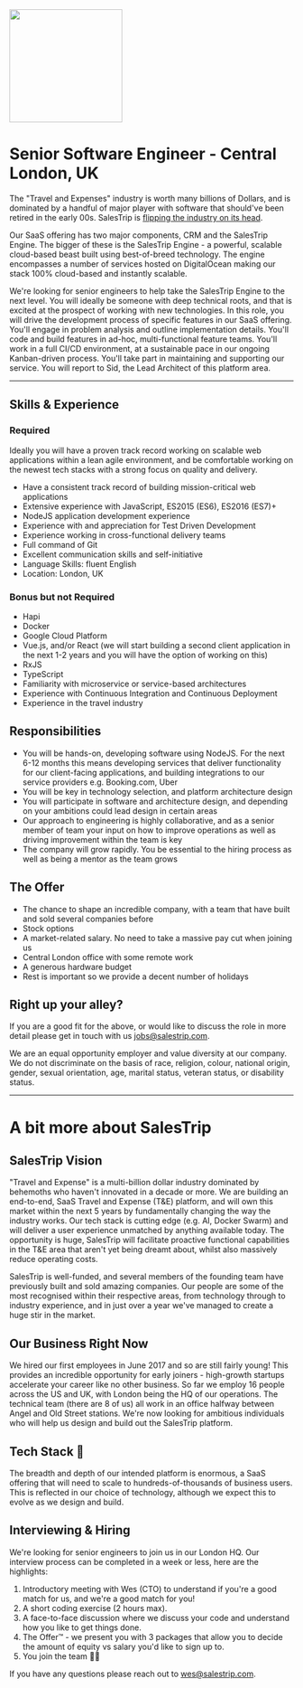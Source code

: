 <img src="https://i.imgur.com/ssIuhQW.jpg" width="200px">

# Senior Software Engineer - Central London, UK
The "Travel and Expenses" industry is worth many billions of Dollars, and is dominated by a handful of major player with software that should've been retired in the early 00s. SalesTrip is [flipping the industry on its head](https://www.traveldailynews.com/post/concur-and-salesforce-alumni-launch-salestrip).

Our SaaS offering has two major components, CRM and the SalesTrip Engine. The bigger of these is the SalesTrip Engine - a powerful, scalable cloud-based beast built using best-of-breed technology. The engine encompasses a number of services hosted on DigitalOcean making our stack 100% cloud-based and instantly scalable.

We're looking for senior engineers to help take the SalesTrip Engine to the next level. You will ideally be someone with deep technical roots, and that is excited at the prospect of working with new technologies. In this role, you will drive the development process of specific features in our SaaS offering. You'll engage in problem analysis and outline implementation details. You'll code and build features in ad-hoc, multi-functional feature teams. You'll work in a full CI/CD environment, at a sustainable pace in our ongoing Kanban-driven process. You'll take part in maintaining and supporting our service. You will report to Sid, the Lead Architect of this platform area.

---
## Skills & Experience
### Required

Ideally you will have a proven track record working on scalable web applications within a lean agile environment, and be comfortable working on the newest tech stacks with a strong focus on quality and delivery.

- Have a consistent track record of building mission-critical web applications
- Extensive experience with JavaScript, ES2015 (ES6), ES2016 (ES7)+
- NodeJS application development experience
- Experience with and appreciation for Test Driven Development
- Experience working in cross-functional delivery teams
- Full command of Git
- Excellent communication skills and self-initiative
- Language Skills: fluent English
- Location: London, UK

### Bonus but not Required
- Hapi
- Docker
- Google Cloud Platform
- Vue.js, and/or React (we will start building a second client application in the next 1-2 years and you will have the option of working on this)
- RxJS
- TypeScript
- Familiarity with microservice or service-based architectures
- Experience with Continuous Integration and Continuous Deployment
- Experience in the travel industry

## Responsibilities

- You will be hands-on, developing software using NodeJS. For the next 6-12 months this means developing services that deliver functionality for our client-facing applications, and building integrations to our service providers e.g. Booking.com, Uber
- You will be key in technology selection, and platform architecture design
- You will participate in software and architecture design, and depending on your ambitions could lead design in certain areas
- Our approach to engineering is highly collaborative, and as a senior member of team your input on how to improve operations as well as driving improvement within the team is key
- The company will grow rapidly. You be essential to the hiring process as well as being a mentor as the team grows

## The Offer
- The chance to shape an incredible company, with a team that have built and sold several companies before
- Stock options
- A market-related salary. No need to take a massive pay cut when joining us
- Central London office with some remote work
- A generous hardware budget
- Rest is important so we provide a decent number of holidays

## Right up your alley?
If you are a good fit for the above, or would like to discuss the role in more detail please get in touch with us [jobs@salestrip.com](mailto:jobs@salestrip.com).

We are an equal opportunity employer and value diversity at our company. We do not discriminate on the basis of race, religion, colour, national origin, gender, sexual orientation, age, marital status, veteran status, or disability status.

---

# A bit more about SalesTrip
## SalesTrip Vision
"Travel and Expense" is a multi-billion dollar industry dominated by behemoths who haven't innovated in a decade or more. We are building an end-to-end, SaaS Travel and Expense (T&E) platform, and will own this market within the next 5 years by fundamentally changing the way the industry works. Our tech stack is cutting edge (e.g. AI, Docker Swarm) and will deliver a user experience unmatched by anything available today. The opportunity is huge, SalesTrip will facilitate proactive functional capabilities in the T&E area that aren't yet being dreamt about, whilst also massively reduce operating costs.

SalesTrip is well-funded, and several members of the founding team have previously built and sold amazing companies. Our people are some of the most recognised within their respective areas, from technology through to industry experience, and in just over a year we've managed to create a huge stir in the market.

## Our Business Right Now
We hired our first employees in June 2017 and so are still fairly young! This provides an incredible opportunity for early joiners - high-growth startups accelerate your career like no other business. So far we employ 16 people across the US and UK, with London being the HQ of our operations. The technical team (there are 8 of us) all work in an office halfway between Angel and Old Street stations. We're now looking for ambitious individuals who will help us design and build out the SalesTrip platform.

## Tech Stack 🤖
The breadth and depth of our intended platform is enormous, a SaaS offering that will need to scale to hundreds-of-thousands of business users. This is reflected in our choice of technology, although we expect this to evolve as we design and build.

## Interviewing & Hiring
We're looking for senior engineers to join us in our London HQ. Our interview process can be completed in a week or less, here are the highlights:

1. Introductory meeting with Wes (CTO) to understand if you're a good match for us, and we're a good match for you!
2. A short coding exercise (2 hours max).
3. A face-to-face discussion where we discuss your code and understand how you like to get things done.
4. The Offer™ - we present you with 3 packages that allow you to decide the amount of equity vs salary you'd like to sign up to.
5. You join the team 👏🏼

If you have any questions please reach out to [wes@salestrip.com](mailto:wes@salestrip.com).
